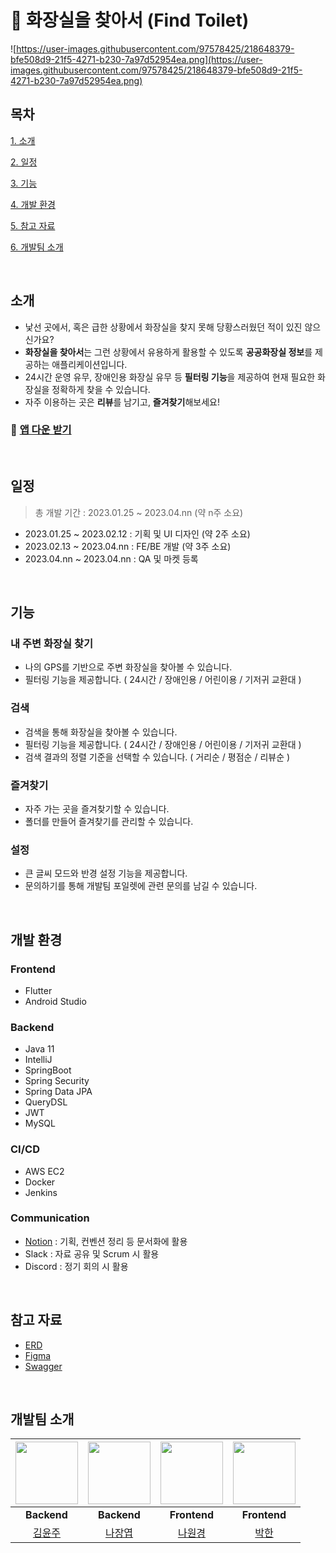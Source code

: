 # 🔎 화장실을 찾아서 (Find Toilet) 

![https://user-images.githubusercontent.com/97578425/218648379-bfe508d9-21f5-4271-b230-7a97d52954ea.png](https://user-images.githubusercontent.com/97578425/218648379-bfe508d9-21f5-4271-b230-7a97d52954ea.png)

## 목차
[1. 소개](#소개)

[2. 일정](#일정)

[3. 기능](#기능)

[4. 개발 환경](#개발-환경)

[5. 참고 자료](#참고-자료)

[6. 개발팀 소개](#개발팀-소개)

<br>

## 소개
- 낯선 곳에서, 혹은 급한 상황에서 화장실을 찾지 못해 당황스러웠던 적이 있진 않으신가요?
- **화장실을 찾아서**는 그런 상황에서 유용하게 활용할 수 있도록 **공공화장실 정보**를 제공하는 애플리케이션입니다.
- 24시간 운영 유무, 장애인용 화장실 유무 등 **필터링 기능**을 제공하여 현재 필요한 화장실을 정확하게 찾을 수 있습니다.
- 자주 이용하는 곳은 **리뷰**를 남기고, **즐겨찾기**해보세요!

### 🔗 [앱 다운 받기]()

<br>

## 일정

> 총 개발 기간 : 2023.01.25 ~ 2023.04.nn (약 n주 소요)<br />
- 2023.01.25 ~ 2023.02.12 : 기획 및 UI 디자인 (약 2주 소요)
- 2023.02.13 ~ 2023.04.nn : FE/BE 개발 (약 3주 소요)
- 2023.04.nn ~ 2023.04.nn : QA 및 마켓 등록

<br>

## 기능
### 내 주변 화장실 찾기
- 나의 GPS를 기반으로 주변 화장실을 찾아볼 수 있습니다.
- 필터링 기능을 제공합니다. ( 24시간 / 장애인용 / 어린이용 / 기저귀 교환대 )

### 검색
- 검색을 통해 화장실을 찾아볼 수 있습니다.
- 필터링 기능을 제공합니다. ( 24시간 / 장애인용 / 어린이용 / 기저귀 교환대 )
- 검색 결과의 정렬 기준을 선택할 수 있습니다. ( 거리순 / 평점순 / 리뷰순 )

### 즐겨찾기
- 자주 가는 곳을 즐겨찾기할 수 있습니다.
- 폴더를 만들어 즐겨찾기를 관리할 수 있습니다.

### 설정
- 큰 글씨 모드와 반경 설정 기능을 제공합니다.
- 문의하기를 통해 개발팀 포일렛에 관련 문의를 남길 수 있습니다.

<br>

## 개발 환경

### Frontend

- Flutter
- Android Studio

### Backend

- Java 11
- IntelliJ 
- SpringBoot
- Spring Security
- Spring Data JPA
- QueryDSL
- JWT
- MySQL

### CI/CD
- AWS EC2
- Docker
- Jenkins

### Communication
- [Notion](https://www.notion.so/f0c5423767ff41aabd586cf7711429cc) : 기획, 컨벤션 정리 등 문서화에 활용
- Slack : 자료 공유 및 Scrum 시 활용
- Discord : 정기 회의 시 활용

<br>

## 참고 자료
- [ERD](./assets/erd.jpeg)
- [Figma](./assets/figma.png)
- [Swagger](http://43.201.124.70:8080/swagger-ui/)

<br>

## 개발팀 소개
|<img src="https://avatars.githubusercontent.com/u/97578425?v=4" width="100" height="100"/>|<img src="https://avatars.githubusercontent.com/u/61959111?v=4" width="100" height="100"/>|<img src="https://avatars.githubusercontent.com/u/97578485?v=4" width="100" height="100"/>|<img src="https://avatars.githubusercontent.com/u/97578460?v=4" width="100" height="100"/>|
|:---:|:---:|:---:|:---:|
|**Backend**|**Backend**|**Frontend**|**Frontend**|
|[김윤주](https://github.com/gimewn)|[나장엽](https://github.com/kaydenna92)|[나원경](https://github.com/hitriee)|[박한](https://github.com/Hanpark04)|

